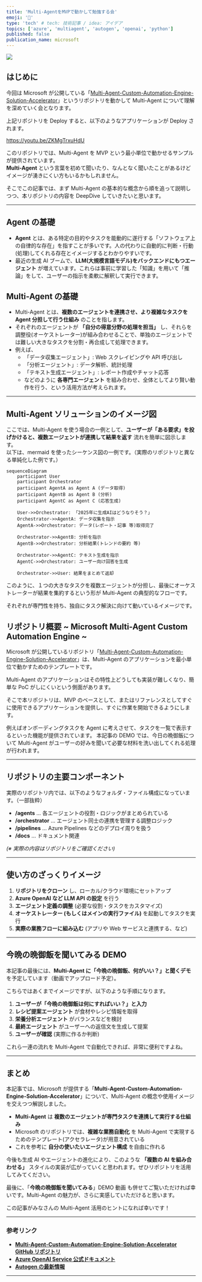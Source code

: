 ```yaml
---
title: 'Multi-AgentをMVPで動かして勉強する会'
emoji: '🤖'
type: 'tech' # tech: 技術記事 / idea: アイデア
topics: ['azure', 'multiagent', 'autogen', 'openai', 'python']
published: false
publication_name: microsoft
---
```


![](https://storage.googleapis.com/zenn-user-upload/2eef0a724371-20250106.png)

## はじめに

今回は Microsoft が公開している「[Multi-Agent-Custom-Automation-Engine-Solution-Accelerator](https://github.com/microsoft/Multi-Agent-Custom-Automation-Engine-Solution-Accelerator)」というリポジトリを動かして Multi-Agent について理解を深めていく会となります。

上記リポジトリを Deploy すると、以下のようなアプリケーションが Deploy されます。

https://youtu.be/ZKMgTrxuHdU

このリポジトリでは、Multi-Agent を MVP という最小単位で動かせるサンプルが提供されています。  
**Multi-Agent** という言葉を初めて聞いたり、なんとなく聞いたことがあるけどイメージが湧きにくい方もいるかもしれません。

そこでこの記事では、まず Multi-Agent の基本的な概念から順を追って説明しつつ、本リポジトリの内容を DeepDive していきたいと思います。

---

## Agent の基礎

- **Agent** とは、ある特定の目的やタスクを能動的に遂行する「ソフトウェア上の自律的な存在」を指すことが多いです。人の代わりに自動的に判断・行動(処理)してくれる存在とイメージするとわかりやすいです。
- 最近の生成 AI ブームで、**LLM(大規模言語モデル)をバックエンドにもつエージェント** が増えています。これらは事前に学習した「知識」を用いて「推論」をして、ユーザーの指示を柔軟に解釈して実行できます。

## Multi-Agent の基礎

- Multi-Agent とは、**複数のエージェントを連携させ、より複雑なタスクを Agent 分担して行う仕組み** のことを指します。
- それぞれのエージェントが **「自分の得意分野の処理を担当」** し、それらを調整役(オーケストレーター)が組み合わせることで、単独のエージェントでは難しい大きなタスクを分割・再合成して処理できます。
- 例えば、
  - 「データ収集エージェント」: Web スクレイピングや API 呼び出し
  - 「分析エージェント」: データ解析、統計処理
  - 「テキスト生成エージェント」: レポート作成やチャット応答
  - などのように **各専門エージェント** を組み合わせ、全体としてより賢い動作を行う、という活用方法が考えられます。

---

## Multi-Agent ソリューションのイメージ図

ここでは、Multi-Agent を使う場合の一例として、**ユーザーが「ある要求」を投げかけると、複数エージェントが連携して結果を返す** 流れを簡単に図示します。  
以下は、mermaid を使ったシーケンス図の一例です。（実際のリポジトリと異なる単純化した例です。）

```mermaid
sequenceDiagram
    participant User
    participant Orchestrator
    participant AgentA as Agent A (データ取得)
    participant AgentB as Agent B (分析)
    participant AgentC as Agent C (応答生成)

    User->>Orchestrator: 「2025年に生成AIはどうなりそう？」
    Orchestrator->>AgentA: データ収集を指示
    AgentA->>Orchestrator: データ(レポート・記事 等)取得完了

    Orchestrator->>AgentB: 分析を指示
    AgentB->>Orchestrator: 分析結果(トレンドの要約 等)

    Orchestrator->>AgentC: テキスト生成を指示
    AgentC->>Orchestrator: ユーザー向け回答を生成

    Orchestrator->>User: 結果をまとめて返却
```

このように、１つの大きなタスクを複数エージェントが分担し、最後にオーケストレーターが結果を集約するという形が Multi-Agent の典型的なフローです。

それぞれが専門性を持ち、独自にタスク解決に向けて動いているイメージです。

## リポジトリ概要 ~ Microsoft Multi-Agent Custom Automation Engine ~

Microsoft が公開しているリポジトリ「[Multi-Agent-Custom-Automation-Engine-Solution-Accelerator](https://github.com/microsoft/Multi-Agent-Custom-Automation-Engine-Solution-Accelerator)」は、Multi-Agent のアプリケーションを最小単位で動かすためのテンプレートです。

Multi-Agent のアプリケーションはその特性上どうしても実装が難しくなり、簡単な PoC がしにくいという側面があります。

そこで本リポジトリは、MVP のベースとして、またはリファレンスとしてすぐに使用できるアプリケーションを提供し、すぐに作業を開始できるようにします。

例えばオンボーディングタスクを Agent に考えさせて、タスクを一覧で表示するといった機能が提供されています。
本記事の DEMO では、今日の晩御飯について Multi-Agent がユーザーの好みを聞いて必要な材料を洗い出してくれる処理が行われます。

---

## リポジトリの主要コンポーネント

実際のリポジトリ内では、以下のようなフォルダ・ファイル構成になっています。（一部抜粋）

- **/agents** … 各エージェントの役割・ロジックがまとめられている
- **/orchestrator** … エージェント同士の連携を管理する調整ロジック
- **/pipelines** … Azure Pipelines などのデプロイ周りを扱う
- **/docs** … ドキュメント関連

_(※ 実際の内容はリポジトリをご確認ください)_

---

## 使い方のざっくりイメージ

1. **リポジトリをクローン** し、ローカル/クラウド環境にセットアップ
2. **Azure OpenAI など LLM API の設定** を行う
3. **エージェント定義の調整** (必要な役割・タスクをカスタマイズ)
4. **オーケストレーター (もしくはメインの実行ファイル)** を起動してタスクを実行
5. **実際の業務フローに組み込む** (アプリや Web サービスと連携する、など)

---

## 今晩の晩御飯を聞いてみる DEMO

本記事の最後には、**Multi-Agent に「今晩の晩御飯、何がいい？」と聞くデモ** を予定しています（動画でアップロード予定）。

こちらではあくまでイメージですが、以下のような手順になります。

1. **ユーザーが「今晩の晩御飯は何にすればいい？」と入力**
2. **レシピ提案エージェント** が食材やレシピ情報を取得
3. **栄養分析エージェント** がバランスなどを検討
4. **最終エージェント** がユーザーへの返信文を生成して提案
5. **ユーザーが確認** (実際に作るか判断)

これら一連の流れを Multi-Agent で自動化できれば、非常に便利ですよね。

---

## まとめ

本記事では、Microsoft が提供する「**Multi-Agent-Custom-Automation-Engine-Solution-Accelerator**」について、Multi-Agent の概念や使用イメージを交えつつ解説しました。

- **Multi-Agent** は **複数のエージェントが専門タスクを連携して実行する仕組み**
- Microsoft のリポジトリでは、**複雑な業務自動化** を Multi-Agent で実現するためのテンプレート(アクセラレータ)が用意されている
- これを参考に **自分の使いたいエージェント構成** を自由に作れる

今後も生成 AI やエージェントの進化により、このような **「複数の AI を組み合わせる」** スタイルの実装が広がっていくと思われます。ぜひリポジトリを活用してみてください。

最後に、「**今晩の晩御飯を聞いてみる**」DEMO 動画 も併せてご覧いただければ幸いです。Multi-Agent の魅力が、さらに実感していただけると思います。

この記事がみなさんの Multi-Agent 活用のヒントになれば幸いです！

---

### 参考リンク

- [**Multi-Agent-Custom-Automation-Engine-Solution-Accelerator GitHub リポジトリ**](https://github.com/microsoft/Multi-Agent-Custom-Automation-Engine-Solution-Accelerator)
- [**Azure OpenAI Service 公式ドキュメント**](https://learn.microsoft.com/azure/cognitive-services/openai/)
- [**Autogen の最新情報**](https://www.microsoft.com/en-us/research/lab/ai-frontiers/)

---
